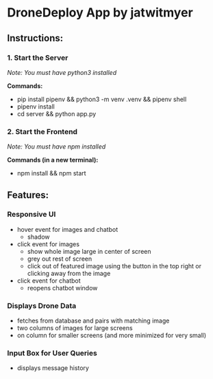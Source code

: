 # DroneDeploy App by jatwitmyer

## Instructions:
### 1. Start the Server
*Note: You must have python3 installed*

**Commands:**
- pip install pipenv && python3 -m venv .venv && pipenv shell
- pipenv install
- cd server && python app.py

### 2. Start the Frontend
*Note: You must have npm installed*

**Commands (in a new terminal):**
- npm install && npm start

## Features:
### Responsive UI
  - hover event for images and chatbot
    - shadow
  - click event for images
    - show whole image large in center of screen
    - grey out rest of screen
    - click out of featured image using the button in the top right or clicking away from the image
  - click event for chatbot
    - reopens chatbot window

### Displays Drone Data
  - fetches from database and pairs with matching image
  - two columns of images for large screens
  - on column for smaller screens (and more minimized for very small)

### Input Box for User Queries
  - displays message history
